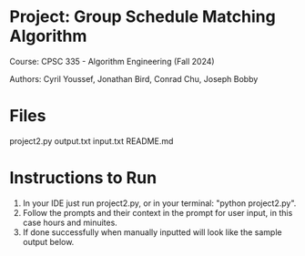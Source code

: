 # Project: Group Schedule Matching Algorithm
Course: CPSC 335 - Algorithm Engineering (Fall 2024)

Authors: Cyril Youssef, Jonathan Bird, Conrad Chu, Joseph Bobby

# Files 
project2.py
output.txt
input.txt
README.md

# Instructions to Run 
1. In your IDE just run project2.py, or in your terminal: "python project2.py".
2. Follow the prompts and their context in the prompt for user input, in this case hours and minuites.
3. If done successfully when manually inputted will look like the sample output below.


